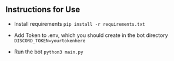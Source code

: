 ## Instructions for Use

- Install requirements
```pip install -r requirements.txt```

- Add Token to .env, which you should create in the bot directory
```DISCORD_TOKEN=yourtokenhere```

- Run the bot
```python3 main.py```

